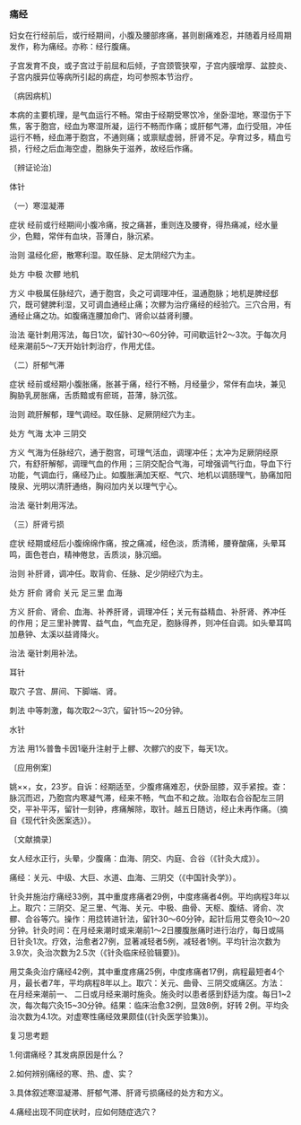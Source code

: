 ### 痛经

妇女在行经前后，或行经期间，小腹及腰部疼痛，甚则剧痛难忍，并随着月经周期发作，称为痛经。亦称：经行腹痛。

子宫发育不良，或子宫过于前屈和后倾，子宫颈管狭窄，子宫内膜增厚、盆腔炎、子宫内膜异位等病所引起的病症，均可参照本节治疗。

〔病因病机〕

本病的主要机理，是气血运行不畅。常由于经期受寒饮冷，坐卧湿地，寒湿伤于下焦，客于胞宫，经血为寒湿所凝，运行不畅而作痛；或肝郁气滞，血行受阻，冲任运行不畅，经血滞于胞宫，不通则痛；或禀赋虚弱，肝肾不足。孕育过多，精血亏损，行经之后血海空虚，胞脉失于滋养，故经后作痛。

〔辨证论治〕

体针

（一）寒湿凝滞

症状  经前或行经期间小腹冷痛，按之痛甚，重则连及腰脊，得热痛减，经水量少，色黯，常伴有血块，苔薄白，脉沉紧。

治则  温经化瘀，散寒利湿。取任脉、足太阴经穴为主。

处方  中极  次髎  地机

方义  中极属任脉经穴，通于胞宫，灸之可调理冲任，温通胞脉；地机是脾经郄穴，既可健脾利湿，又可调血通经止痛；次髎为治疗痛经的经验穴。三穴合用，有通经止痛之功。如腹痛连腰加命门、肾俞以益肾利腰。

治法  毫针刺用泻法，每日1次，留针30～60分钟，可间歇运针2～3次。于每次月经来潮前5～7天开始针刺治疗，作用尤佳。

（二）肝郁气滞

症状  经前或经期小腹胀痛，胀甚于痛，经行不畅，月经量少，常伴有血块，兼见胸胁乳房胀痛，舌质黯或有瘀斑，苔薄，脉沉弦。

治则  疏肝解郁，理气调经。取任脉、足厥阴经穴为主。

处方  气海  太冲  三阴交

方义  气海为任脉经穴，通于胞宫，可理气活血，调理冲任；太冲为足厥阴经原穴，有舒肝解郁，调理气血的作用；三阴交配合气海，可增强调气行血，导血下行功能，气调血行，痛经乃止。如腹胀满加天枢、气穴、地机以调肠理气，胁痛加阳陵泉、光明以清肝通络，胸闷加内关以理气宁心。

治法  毫针刺用泻法。

（三）肝肾亏损

症状  经期或经后小腹绵绵作痛，按之痛减，经色淡，质清稀，腰脊酸痛，头晕耳鸣，面色苍白，精神倦怠，舌质淡，脉沉细。

治则  补肝肾，调冲任。取背俞、任脉、足少阴经穴为主。

处方  肝俞  肾俞  关元  足三里  血海

方义  肝俞、肾俞、血海、补养肝肾，调理冲任；关元有益精血、补肝肾、养冲任的作用；足三里补脾胃、益气血，气血充足，胞脉得养，则冲任自调。如头晕耳鸣加悬钟、太溪以益肾降火。

治法  毫针刺用补法。

耳针

取穴  子宫、屏间、下脚端、肾。

刺法  中等刺激，每次取2～3穴，留针15～20分钟。

水针

方法  用1%普鲁卡因1毫升注射于上髎、次髎穴的皮下，每天1次。

〔应用例案〕

姚××，女，23岁。自诉：经期适至，少腹疼痛难忍，伏卧屈膝，双手紧按。查：脉沉而迟，乃胞宫内寒凝气滞，经来不畅，气血不和之故。治取右合谷配左三阴交，平补平泻，留针一刻钟，疼痛解除，取针。越五日随访，经止未再作痛。（摘自《现代针灸医案选》）。

〔文献摘录〕

女人经水正行，头晕，少腹痛：血海、阴交、内庭、合谷（《针灸大成》）。

痛经：关元、中级、大巨、水道、血海、三阴交（《中国针灸学》）。

针灸并施治疗痛经33例，其中重度疼痛者29例，中度疼痛者4例。平均病程3年以上。取穴：三阴交、足三里、气海、关元、中极、曲骨、天枢、腹结、肾俞、次髎、合谷等穴。操作：用捻转进针法，留针30～60分钟，起针后用艾卷灸10～20分钟。针灸时间：在月经来潮时或来潮前1～2日腰腹胀痛时进行治疗，每日或隔日针灸1次。疗效，治愈者27例，显著减轻者5例，减轻者1例。平均针治次数为3.9次，灸治次数为2.5次（《针灸临床经验辑要》)。

用艾条灸治疗痛经42例，其中重度疼痛25例，中度疼痛者17例，病程最短者4个月，最长者7年，平均病程8年以上。取穴：关元、曲骨、三阴交或痛区。方法：在月经来潮前一、 二日或月经来潮时施灸。施灸时以患者感到舒适为度。每日1~2次，每次每穴灸15~30分钟。结果：临床治愈32例，显效8例，好转
2例。平均灸治次数为4.1次。对虚寒性痛经效果颇佳(《针灸医学验集》)。

复习思考题

1.何谓痛经？其发病原因是什么？

2.如何辨别痛经的寒、热、虚、实？

3.具体叙述寒湿凝滞、肝郁气滞、肝肾亏损痛经的处方和方义。

4.痛经出现不同症状时，应如何随症选穴？
